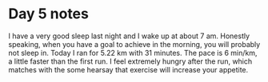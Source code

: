 # Day 5 notes

I have a very good sleep last night and I wake up at about 7 am. Honestly speaking, when you have a goal to achieve in the morning, you will probably not sleep in. Today I ran for 5.22 km with 31 minutes. The pace is 6 min/km, a little faster than the first run. I feel extremely hungry after the run, which matches with the some hearsay that exercise will increase your appetite.